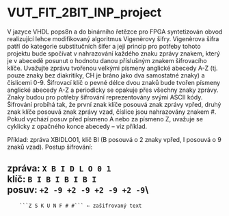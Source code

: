 # VUT_FIT_2BIT_INP_project
V jazyce VHDL pops8n a do
binárního řetězce pro FPGA syntetizován obvod realizující lehce
modifikovaný algoritmus Vigenèrovy šifry. Vigenèrova šifra patří
do kategorie substitučních šifer a její princip pro potřeby tohoto
projektu bude spočívat v nahrazování každého znaku zprávy znakem,
který je v abecedě posunut o hodnotu danou příslušným znakem
šifrovacího klíče. Uvažujte zprávu tvořenou velkými písmeny
anglické abecedy A-Z (tj. pouze znaky bez diakritiky, CH je bráno
jako dva samostatné znaky) a číslicemi 0-9. Šifrovací klíč o pevné
délce dvou znaků bude tvořen písmeny anglické abecedy A-Z
a periodicky se opakuje přes všechny znaky zprávy. Znaky budou pro
potřeby šifrování reprezentovány svými ASCII kódy. Šifrování
probíhá tak, že první znak klíče posouvá znak zprávy vpřed, druhý
znak klíče posouvá znak zprávy vzad, číslice jsou nahrazovány
znakem #. Pokud vychází posuv před písmeno A nebo za písmeno Z,
uvažuje se cyklicky z opačného konce abecedy – viz příklad.

Příklad: zpráva XBIDLO01, klíč BI (B posouvá o 2 znaky vpřed,
I posouvá o 9 znaků vzad). Postup šifrování:

zpráva: ```X B I D L O 0 1```\
klíč:   ```B I B I B I B I```\
posuv:  ```+2 -9 +2 -9 +2 -9 +2 -9```\
 -----------------------
        ```Z S K U N F # #``` ← zašifrovaný text
